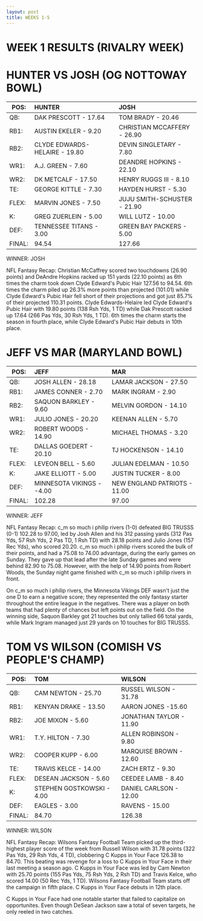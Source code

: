 ```yaml
---
layout: post
title: WEEKS 1-5
---
```


# WEEK 1 RESULTS (RIVALRY WEEK)

#  HUNTER VS JOSH (OG NOTTOWAY BOWL)

|POS:          |HUNTER       |JOSH  |
| ------------- |:--------------|:-----|
| QB:|  DAK PRESCOTT - 17.64 | TOM BRADY - 20.46 |
| RB1:| AUSTIN EKELER - 9.20 | CHRISTIAN MCCAFFERY - 26.90 |   
| RB2:| CLYDE EDWARDS-HELAIRE - 19.80      |   DEVIN SINGLETARY - 7.80 |
| WR1:| A.J. GREEN - 7.60 | DEANDRE HOPKINS - 22.10 |
| WR2:| DK METCALF - 17.50 | HENRY RUGGS III - 8.10 |
| TE:| GEORGE KITTLE - 7.30 | HAYDEN HURST - 5.30 |
|FLEX:| MARVIN JONES - 7.50 | JUJU SMITH-SCHUSTER - 21.90 |
|K:| GREG ZUERLEIN - 5.00 | WILL LUTZ - 10.00 |
|DEF:| TENNESSEE TITANS - 3.00 | GREEN BAY PACKERS - 5.00 |
|FINAL: | 94.54 | 127.66 |

WINNER: JOSH

NFL Fantasy Recap: Christian McCaffrey scored two touchdowns (26.90 points) and DeAndre Hopkins racked up 151 yards (22.10 points) as 6th times the charm took down Clyde Edward's Pubic Hair 127.56 to 94.54. 6th times the charm piled up 26.3% more points than projected (101.01) while Clyde Edward's Pubic Hair fell short of their projections and got just 85.7% of their projected 110.31 points. Clyde Edwards-Helaire led Clyde Edward's Pubic Hair with 19.80 points (138 Rsh Yds, 1 TD) while Dak Prescott racked up 17.64 (266 Pas Yds, 30 Rsh Yds, 1 TD). 6th times the charm starts the season in fourth place, while Clyde Edward's Pubic Hair debuts in 10th place.

#  JEFF VS MAR (MARYLAND BOWL)

|POS:          |JEFF      |MAR  |
| ------------- |:--------------|:-----|
| QB:|  JOSH ALLEN - 28.18 | LAMAR JACKSON - 27.50 |
| RB1:| JAMES CONNER - 2.70 | MARK INGRAM - 2.90 |   
| RB2:| SAQUON BARKLEY - 9.60      |   MELVIN GORDON - 14.10 |
| WR1:| JULIO JONES - 20.20 | KEENAN ALLEN - 5.70 |
| WR2:| ROBERT WOODS - 14.90 | MICHAEL THOMAS - 3.20 |
| TE:| DALLAS GOEDERT - 20.10 | TJ HOCKENSON - 14.10 |
|FLEX:| LEVEON BELL - 5.60 | JULIAN EDELMAN - 10.50 |
|K:| JAKE ELLIOTT - 5.00 | JUSTIN TUCKER - 8.00 |
|DEF:| MINNESOTA VIKINGS - -4.00 | NEW ENGLAND PATRIOTS - 11.00 |
|FINAL: | 102.28 | 97.00 |

WINNER: JEFF

NFL Fantasy Recap: c_m so much i philip rivers (1-0) defeated BIG TRUSSS (0-1) 102.28 to 97.00, led by Josh Allen and his 312 passing yards (312 Pas Yds, 57 Rsh Yds, 2 Pas TD, 1 Rsh TD) with 28.18 points and Julio Jones (157 Rec Yds), who scored 20.20. c_m so much i philip rivers scored the bulk of their points, and had a 75.08 to 74.00 advantage, during the early games on Sunday. They gave up that lead after the late Sunday games and were behind 82.90 to 75.08. However, with the help of 14.90 points from Robert Woods, the Sunday night game finished with c_m so much i philip rivers in front.

On c_m so much i philip rivers, the Minnesota Vikings DEF wasn't just the one D to earn a negative score; they represented the only fantasy starter throughout the entire league in the negatives. There was a player on both teams that had plenty of chances but left points out on the field. On the winning side, Saquon Barkley got 21 touches but only tallied 66 total yards, while Mark Ingram managed just 29 yards on 10 touches for BIG TRUSSS.

# TOM VS WILSON (COMISH VS PEOPLE'S CHAMP)

|POS:          |TOM      |WILSON  |
| ------------- |:--------------|:-----|
| QB:|  CAM NEWTON - 25.70 | RUSSEL WILSON - 31.78  |
| RB1:| KENYAN DRAKE - 13.50 | AARON JONES -15.60 |   
| RB2:| JOE MIXON - 5.60      |   JONATHAN TAYLOR - 11.90 |
| WR1:| T.Y. HILTON - 7.30 | ALLEN ROBINSON - 9.80 |
| WR2:| COOPER KUPP - 6.00 | MARQUISE BROWN - 12.60 |
| TE:| TRAVIS KELCE - 14.00 | ZACH ERTZ - 9.30 |
|FLEX:| DESEAN JACKSON - 5.60 | CEEDEE LAMB - 8.40 |
|K:| STEPHEN GOSTKOWSKI - 4.00 | DANIEL CARLSON - 12.00 |
|DEF:| EAGLES - 3.00 | RAVENS - 15.00 |
|FINAL: | 84.70 | 126.38 |

WINNER: WILSON

NFL Fantasy Recap: Wilsons Fantasy Football Team picked up the third-highest player score of the week from Russell Wilson with 31.78 points (322 Pas Yds, 29 Rsh Yds, 4 TD), clobbering C Kupps in Your Face 126.38 to 84.70. This beating was revenge for a loss to C Kupps in Your Face in their last meeting a season ago. C Kupps in Your Face was led by Cam Newton with 25.70 points (155 Pas Yds, 75 Rsh Yds, 2 Rsh TD) and Travis Kelce, who scored 14.00 (50 Rec Yds, 1 TD). Wilsons Fantasy Football Team starts off the campaign in fifth place. C Kupps in Your Face debuts in 12th place.

C Kupps in Your Face had one notable starter that failed to capitalize on opportunites. Even though DeSean Jackson saw a total of seven targets, he only reeled in two catches.


